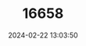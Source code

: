---
title: "16658"
category: "Peromyscus difficilis"
draft: false
date: 2024-02-22 13:03:50
languages:
  English: ["Rock Mouse", "Zacatecan Deer Mouse"]
---